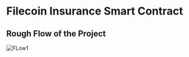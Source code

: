 # Filecoin Insurance Smart Contract

## Rough Flow of the Project
![FLow1](https://user-images.githubusercontent.com/93488388/216699174-8c003d7f-9933-4994-826a-85554bfa0e4e.jpeg)
